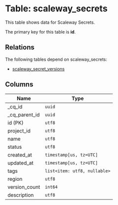 # Table: scaleway_secrets

This table shows data for Scaleway Secrets.

The primary key for this table is **id**.

## Relations

The following tables depend on scaleway_secrets:
  - [scaleway_secret_versions](scaleway_secret_versions.md)

## Columns

| Name          | Type          |
| ------------- | ------------- |
|_cq_id|`uuid`|
|_cq_parent_id|`uuid`|
|id (PK)|`utf8`|
|project_id|`utf8`|
|name|`utf8`|
|status|`utf8`|
|created_at|`timestamp[us, tz=UTC]`|
|updated_at|`timestamp[us, tz=UTC]`|
|tags|`list<item: utf8, nullable>`|
|region|`utf8`|
|version_count|`int64`|
|description|`utf8`|